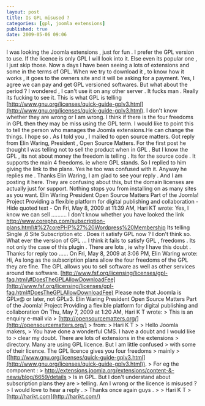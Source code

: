 ```yaml
---
layout: post
title: Is GPL misused ?
categories: [gpl, joomla extensions]
published: true
date: 2009-05-06 09:06
---
```

I was looking the Joomla extensions , just for fun . I prefer the GPL version to use. If the licence is only GPL I will look into it. Else even its popular one , I just skip those. Now a days I have been seeing a lots of extensions and some in the terms of GPL. When we try to download it , to know how it works , it goes to the owners site and it will be asking for a payment. Yes, I agree we can pay and get GPL versioned softwares. But what about the period ? I wondered , I can't use it on any other server . It fucks man . Really its fucking to see it. This is what GPL is telling [http://www.gnu.org/licenses/quick-guide-gplv3.html](http://www.gnu.org/licenses/quick-guide-gplv3.html). I don't know whether they are wrong or I am wrong. I think if there is the four freedoms in GPL then they may be miss using the GPL term. I would like to point this to tell the person who manages the Joomla extensions.He can change the things. I hope so .  As I told you , I mailed to open source matters. Got reply from Elin Waring, President , Open Source Matters.  For the first post he thought I was telling not to sell the product when in GPL . But I know the GPL , its not about money the freedom is telling . Its for the source code . It supports the main 4 freedoms. ie where GPL stands. So I replied to him giving the link to the plans. Yes he too was confused with it. Anyway he replies me . Thanks Elin Waring, I am glad to see your reply . And I am posting it here.  They are confusing about this, but the domain licenses are actually just for support. Nothing stops you from installing on as many sites as you want.  Elin Waring President Open Source Matters Part of the Joomla! Project Providing a flexible platform for digital publishing and collaboration - Hide quoted text - On Fri, May 8, 2009 at 11:39 AM, Hari KT wrote: Yes, I know we can sell .......... I don't know whether you have looked the link http://www.corephp.com/subscription-plans.html\#%27corePHP%27%20Wordpress%20Membership  Its telling Single ,6 Site Subscription etc . Does it satisfy GPL now ? I don't think so. What ever the version of GPL ... I think it fails to satisfy GPL , freedoms . Its not only the case of this plugin . There are lots , ie why I have this doubt .  Thanks for reply too ...... On Fri, May 8, 2009 at 3:06 PM, Elin Waring wrote: Hi, As long as the subscription plans allow the four freedoms of the GPL they are fine. The GPL allows you to sell software as well as other services around the software.  [http://www.fsf.org/licensing/licenses/gpl-faq.html\#DoesTheGPLAllowDownloadFee](http://www.fsf.org/licensing/licenses/gpl-faq.html#DoesTheGPLAllowDownloadFee)  Please note that Joomla is GPLv@ or later, not GPLv3. Elin Waring President Open Source Matters Part of the Joomla! Project Providing a flexible platform for digital publishing and collaboration On Thu, May 7, 2009 at 1:20 AM, Hari K T wrote: > This is an enquiry e-mail via > [http://opensourcematters.org/](http://opensourcematters.org/) > from: > Hari K T > > Hello Joomla makers, > You have done a wonderful CMS. I have a doubt and I would like to > clear my doubt. There are lots of extensions in the extensions > directory. Many are using GPL licence. But I am little confused > with some of their licence. The GPL licence gives you four freedoms > mainly > ([http://www.gnu.org/licenses/quick-guide-gplv3.html](http://www.gnu.org/licenses/quick-guide-gplv3.html)). > For eg the component : > http://extensions.joomla.org/extensions/content-&-news/blog/6659/details > Is in GPL. But I don't understand about subscription plans they are > telling. Am I wrong or the licence is misused ? > I would love to hear a reply . > Thanks once again guys . > > Hari K T > [http://harikt.com](http://harikt.com/)   
